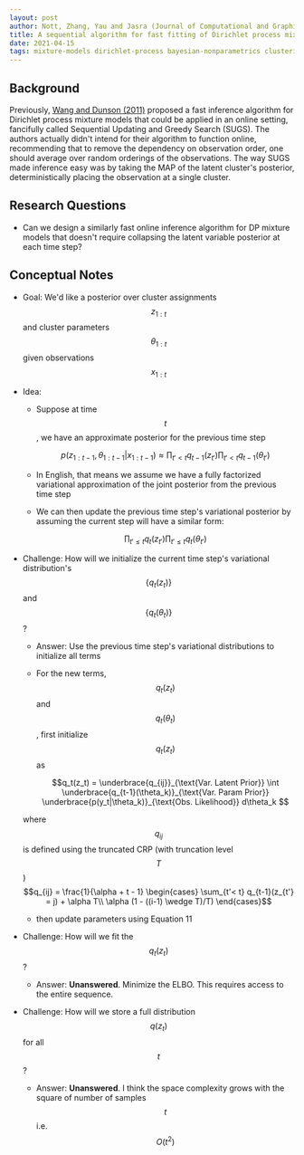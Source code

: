 ```yaml
---
layout: post
author: Nott, Zhang, Yau and Jasra (Journal of Computational and Graphical Statistics 2014)
title: A sequential algorithm for fast fitting of Dirichlet process mixture models
date: 2021-04-15
tags: mixture-models dirichlet-process bayesian-nonparametrics clustering
---
```


## Background

Previously, [Wang and Dunson (2011)](wang_comp_graph_statistics_2011_fast_inference_in_dpmm.md) proposed
a fast inference algorithm for Dirichlet process mixture models that could be applied in an online setting,
fancifully called Sequential Updating and Greedy Search (SUGS). The authors actually didn't intend 
for their algorithm to function online, recommending that to remove the dependency on observation order,
one should average over random orderings of the observations. The way SUGS made inference easy was
by taking the MAP of the latent cluster's posterior, deterministically placing the observation at a single
cluster.

## Research Questions

- Can we design a similarly fast online inference algorithm for DP mixture models that doesn't require
  collapsing the latent variable posterior at each time step?

## Conceptual Notes

- Goal: We'd like a posterior over cluster assignments $$z_{1:t}$$ and cluster parameters $$\theta_{1:t}$$
  given observations $$x_{1:t}$$
- Idea:
    - Suppose at time $$t$$, we have an approximate posterior for the previous time step
      
      $$p(z_{1:t-1}, \theta_{1:t-1}|x_{1:t-1}) \approx \prod_{t' < t} q_{t-1}(z_{t'}) \prod_{t'<t} q_{t-1}(\theta_{t'})$$
      
    - In English, that means we assume we have a fully factorized variational approximation of the joint 
      posterior from the previous time step
    - We can then update the previous time step's variational posterior by assuming the current step
      will have a similar form:
      
      $$ \prod_{t' \leq t} q_{t}(z_{t'}) \prod_{t' \leq t} q_{t}(\theta_{t'})$$

- Challenge: How will we initialize the current time step's variational distribution's $$\{q_t(z_t)\}$$  and $$\{q_t(\theta_t)\}$$?
    - Answer: Use the previous time step's variational distributions to initialize all terms
    - For the new terms, $$q_t(z_t)$$ and $$q_t(\theta_t)$$, first initialize $$q_t(z_t)$$ as

        $$q_t(z_t) = \underbrace{q_{ij}}_{\text{Var. Latent Prior}} \int \underbrace{q_{t-1}(\theta_k)}_{\text{Var. Param Prior}}
      \underbrace{p(y_t|\theta_k)}_{\text{Obs. Likelihood}} d\theta_k $$
    
    where $$q_{ij}$$ is defined using the truncated CRP (with truncation level $$T$$)
        $$q_{ij} = \frac{1}{\alpha + t - 1} \begin{cases} \sum_{t'< t} q_{t-1}(z_{t'} = j) + \alpha T\\
        \alpha (1 - ((i-1) \wedge T)/T) \end{cases}$$
        
    - then update parameters using Equation 11

- Challenge: How will we fit the $$q_t(z_t)$$?
    - Answer: __Unanswered__. Minimize the ELBO. This requires access to the entire sequence.
    
- Challenge: How will we store a full distribution $$q(z_t)$$ for all $$t$$?
    - Answer: __Unanswered__. I think the space complexity grows with the square of number of samples $$t$$ i.e. $$O(t^2)$$